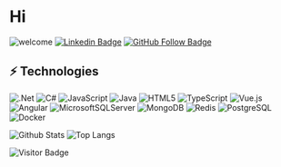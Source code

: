 # Hi
![welcome](https://media.giphy.com/media/4lMXdY2r0RnVuiymnS/giphy.gif)
[![Linkedin Badge](https://img.shields.io/badge/-Linkedin-blue?style=flat&logo=Linkedin&logoColor=white&link=https://www.linkedin.com/in/halil-mert-guler/)](https://www.linkedin.com/in/halil-mert-guler/)
[![GitHub Follow Badge](https://img.shields.io/github/followers/mrtglr?label=follow&style=social)](https://github.com/mrtglr)

## ⚡ Technologies

![.Net](https://img.shields.io/badge/.NET-5C2D91?style=flat-square&logo=.net&logoColor=white)
![C#](https://img.shields.io/badge/c%23-%23239120.svg?style=flat-square&logo=c-sharp&logoColor=white)
![JavaScript](https://img.shields.io/badge/-JavaScript-black?style=flat-square&logo=javascript)
![Java](https://img.shields.io/badge/-java-E34A86?style=flat-square&logo=java)
![HTML5](https://img.shields.io/badge/-HTML5-E34F26?style=flat-square&logo=html5&logoColor=white)
![TypeScript](https://img.shields.io/badge/-TypeScript-007ACC?style=flat-square&logo=typescript)
![Vue.js](https://img.shields.io/badge/vuejs-%2335495e.svg?style=flat-square&logo=vuedotjs&logoColor=%234FC08D)
![Angular](https://img.shields.io/badge/angular-%23DD0031.svg?style=flat-square&logo=angular&logoColor=white)
![MicrosoftSQLServer](https://img.shields.io/badge/Microsoft%20SQL%20Sever-CC2927?style=flat-square&logo=microsoft%20sql%20server&logoColor=white)
![MongoDB](https://img.shields.io/badge/-MongoDB-black?style=flat-square&logo=mongodb)
![Redis](https://img.shields.io/badge/-Redis-black?style=flat-square&logo=Redis)
![PostgreSQL](https://img.shields.io/badge/-PostgreSQL-336791?style=flat-square&logo=postgresql)
![Docker](https://img.shields.io/badge/-Docker-black?style=flat-square&logo=docker)

![Github Stats](https://github-readme-stats.vercel.app/api?username=mrtglr&count_private=true&show_icons=true&include_all_commits=true)
![Top Langs](https://github-readme-stats.vercel.app/api/top-langs/?username=mrtglr&hide=TeX&layout=compact)

![Visitor Badge](https://visitor-badge.laobi.icu/badge?page_id=mrtglr.mrtglr)
